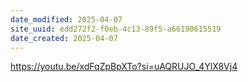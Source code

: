```yaml
---
date_modified: 2025-04-07
site_uuid: edd272f2-f0eb-4c13-89f5-a66190615519
date_created: 2025-04-07
---
```


https://youtu.be/xdFqZpBpXTo?si=uAQRUJO_4YlX8Vj4